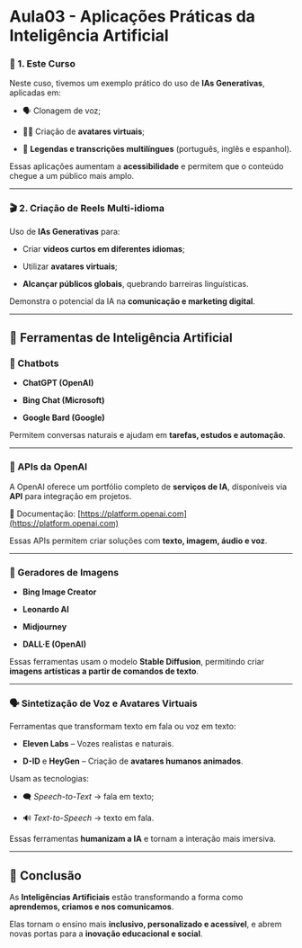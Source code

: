 # Aula03 - Aplicações Práticas da Inteligência Artificial

### 🧠 1. Este Curso

Neste cuso, tivemos um exemplo prático do uso de **IAs Generativas**, aplicadas em:

- 🗣️ Clonagem de voz;
  
- 🧍‍♂️ Criação de **avatares virtuais**;
  
- 💬 **Legendas e transcrições multilíngues** (português, inglês e espanhol).  

Essas aplicações aumentam a **acessibilidade** e permitem que o conteúdo chegue a um público mais amplo.

---


### 🎬 2. Criação de Reels Multi-idioma

Uso de **IAs Generativas** para:

- Criar **vídeos curtos em diferentes idiomas**;
  
- Utilizar **avatares virtuais**;
  
- **Alcançar públicos globais**, quebrando barreiras linguísticas.  

Demonstra o potencial da IA na **comunicação e marketing digital**.

---

## 🧰 Ferramentas de Inteligência Artificial

### 💬 Chatbots

- **ChatGPT (OpenAI)**
  
- **Bing Chat (Microsoft)**
  
- **Google Bard (Google)**  

Permitem conversas naturais e ajudam em **tarefas, estudos e automação**.

---

### 🔗 APIs da OpenAI

A OpenAI oferece um portfólio completo de **serviços de IA**, disponíveis via **API** para integração em projetos.

📘 Documentação: [https://platform.openai.com](https://platform.openai.com)

Essas APIs permitem criar soluções com **texto, imagem, áudio e voz**.

---

### 🎨 Geradores de Imagens

- **Bing Image Creator**
  
- **Leonardo AI**
   
- **Midjourney**
  
- **DALL·E (OpenAI)**  

Essas ferramentas usam o modelo **Stable Diffusion**, permitindo criar **imagens artísticas a partir de comandos de texto**.

---

### 🗣️ Sintetização de Voz e Avatares Virtuais

Ferramentas que transformam texto em fala ou voz em texto:

- **Eleven Labs** – Vozes realistas e naturais.
  
- **D-ID** e **HeyGen** – Criação de **avatares humanos animados**.  

Usam as tecnologias:

- 🗨️ *Speech-to-Text* → fala em texto;
  
- 🔊 *Text-to-Speech* → texto em fala.  

Essas ferramentas **humanizam a IA** e tornam a interação mais imersiva.

---

## 🎯 Conclusão
As **Inteligências Artificiais** estão transformando a forma como **aprendemos, criamos e nos comunicamos**.  

Elas tornam o ensino mais **inclusivo, personalizado e acessível**, e abrem novas portas para a **inovação educacional e social**.  
